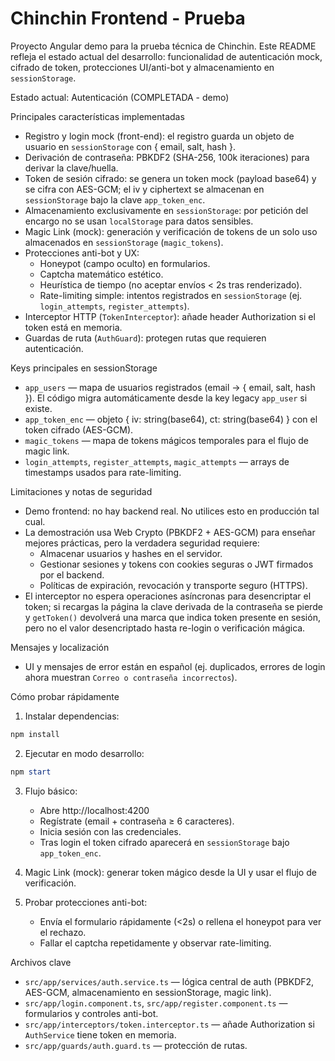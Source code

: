 # Chinchin Frontend - Prueba

Proyecto Angular demo para la prueba técnica de Chinchin. Este README refleja el estado actual del desarrollo: funcionalidad de autenticación mock, cifrado de token, protecciones UI/anti-bot y almacenamiento en `sessionStorage`.

Estado actual: Autenticación (COMPLETADA - demo)

Principales características implementadas

- Registro y login mock (front-end): el registro guarda un objeto de usuario en `sessionStorage` con { email, salt, hash }.
- Derivación de contraseña: PBKDF2 (SHA-256, 100k iteraciones) para derivar la clave/huella.
- Token de sesión cifrado: se genera un token mock (payload base64) y se cifra con AES-GCM; el iv y ciphertext se almacenan en `sessionStorage` bajo la clave `app_token_enc`.
- Almacenamiento exclusivamente en `sessionStorage`: por petición del encargo no se usan `localStorage` para datos sensibles.
- Magic Link (mock): generación y verificación de tokens de un solo uso almacenados en `sessionStorage` (`magic_tokens`).
- Protecciones anti-bot y UX:
	- Honeypot (campo oculto) en formularios.
	- Captcha matemático estético.
	- Heurística de tiempo (no aceptar envíos < 2s tras renderizado).
	- Rate-limiting simple: intentos registrados en `sessionStorage` (ej. `login_attempts`, `register_attempts`).
- Interceptor HTTP (`TokenInterceptor`): añade header Authorization si el token está en memoria.
- Guardas de ruta (`AuthGuard`): protegen rutas que requieren autenticación.

Keys principales en sessionStorage

- `app_users` — mapa de usuarios registrados (email → { email, salt, hash }). El código migra automáticamente desde la key legacy `app_user` si existe.
- `app_token_enc` — objeto { iv: string(base64), ct: string(base64) } con el token cifrado (AES-GCM).
- `magic_tokens` — mapa de tokens mágicos temporales para el flujo de magic link.
- `login_attempts`, `register_attempts`, `magic_attempts` — arrays de timestamps usados para rate-limiting.

Limitaciones y notas de seguridad

- Demo frontend: no hay backend real. No utilices esto en producción tal cual.
- La demostración usa Web Crypto (PBKDF2 + AES-GCM) para enseñar mejores prácticas, pero la verdadera seguridad requiere:
	- Almacenar usuarios y hashes en el servidor.
	- Gestionar sesiones y tokens con cookies seguras o JWT firmados por el backend.
	- Políticas de expiración, revocación y transporte seguro (HTTPS).
- El interceptor no espera operaciones asíncronas para desencriptar el token; si recargas la página la clave derivada de la contraseña se pierde y `getToken()` devolverá una marca que indica token presente en sesión, pero no el valor desencriptado hasta re-login o verificación mágica.

Mensajes y localización

- UI y mensajes de error están en español (ej. duplicados, errores de login ahora muestran ``Correo o contraseña incorrectos``).

Cómo probar rápidamente

1. Instalar dependencias:

```powershell
npm install
```

2. Ejecutar en modo desarrollo:

```powershell
npm start
```

3. Flujo básico:
	- Abre http://localhost:4200
	- Regístrate (email + contraseña ≥ 6 caracteres).
	- Inicia sesión con las credenciales.
	- Tras login el token cifrado aparecerá en `sessionStorage` bajo `app_token_enc`.

4. Magic Link (mock): generar token mágico desde la UI y usar el flujo de verificación.

5. Probar protecciones anti-bot:
	- Envía el formulario rápidamente (<2s) o rellena el honeypot para ver el rechazo.
	- Fallar el captcha repetidamente y observar rate-limiting.

Archivos clave

- `src/app/services/auth.service.ts` — lógica central de auth (PBKDF2, AES-GCM, almacenamiento en sessionStorage, magic link).
- `src/app/login.component.ts`, `src/app/register.component.ts` — formularios y controles anti-bot.
- `src/app/interceptors/token.interceptor.ts` — añade Authorization si `AuthService` tiene token en memoria.
- `src/app/guards/auth.guard.ts` — protección de rutas.
